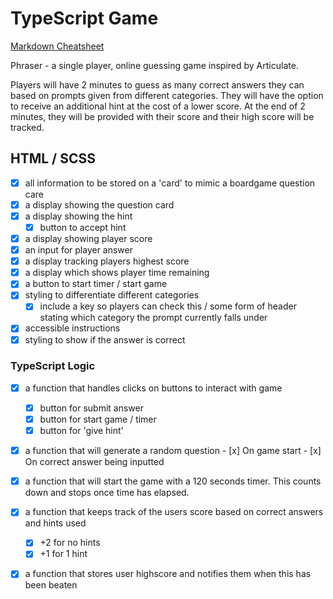 # TypeScript Game

[Markdown Cheatsheet](https://www.markdownguide.org/cheat-sheet/)

<!-- Create a working Game: The main task is to create a Game not only will this test your understanding of TypeScript but how you break down a problem.

Practice using Git and GitHub flow: We want you to get as much practice as possible using git, GitHub and the command line.

Get a better understanding of how to scope a larger project: We want to see a clear plan of what you're going to build and how.

Apply what you are learning: This is a great place to apply what you have been learning on all of the course so far. When you get it functioning really push on the UI, use SCSS, BEM, anything else you find on the web....really go mad! -->

Phraser - a single player, online guessing game inspired by Articulate.

Players will have 2 minutes to guess as many correct answers they can based on prompts given from different categories. They will have the option to receive an additional hint at the cost of a lower score. At the end of 2 minutes, they will be provided with their score and their high score will be tracked.

## HTML / SCSS
- [x] all information to be stored on a 'card' to mimic a boardgame question care
- [x] a display showing the question card
- [x] a display showing the hint
  - [x] button to accept hint
- [x] a display showing player score
- [x] an input for player answer
- [x] a display tracking players highest score
- [x] a display which shows player time remaining
- [x] a button to start timer / start game
- [x] styling to differentiate different categories
    - [x] include a key so players can check this / some form of header stating which category the prompt currently falls under
- [x] accessible instructions
- [x] styling to show if the answer is correct

### TypeScript Logic
- [x] a function that handles clicks on buttons to interact with game
    - [x] button for submit answer
    - [x] button for start game / timer
    - [x] button for 'give hint'
- [x] a function that will generate a random question
      - [x] On game start 
      - [x] On correct answer being inputted
- [x] a function that will start the game with a 120 seconds timer. This counts down and stops once time has elapsed.
- [x] a function that keeps track of the users score based on correct answers and hints used 
    - [x] +2 for no hints
    - [x] +1 for 1 hint
- [x] a function that stores user highscore and notifies them when this has been beaten




